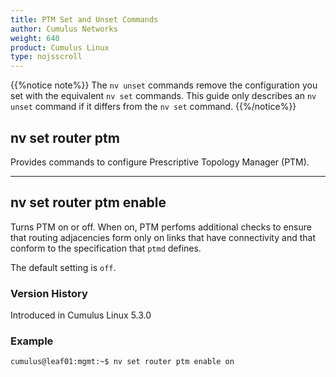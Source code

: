 ```yaml
---
title: PTM Set and Unset Commands
author: Cumulus Networks
weight: 640
product: Cumulus Linux
type: nojsscroll
---
```

{{%notice note%}}
The `nv unset` commands remove the configuration you set with the equivalent `nv set` commands. This guide only describes an `nv unset` command if it differs from the `nv set` command.
{{%/notice%}}

## nv set router ptm

Provides commands to configure Prescriptive Topology Manager (PTM).

- - -

## nv set router ptm enable

Turns PTM on or off. When on, PTM perfoms additional checks to ensure that routing adjacencies form only on links that have connectivity and that conform to the specification that `ptmd` defines.

The default setting is `off`.

### Version History

Introduced in Cumulus Linux 5.3.0

### Example

```
cumulus@leaf01:mgmt:~$ nv set router ptm enable on
```

